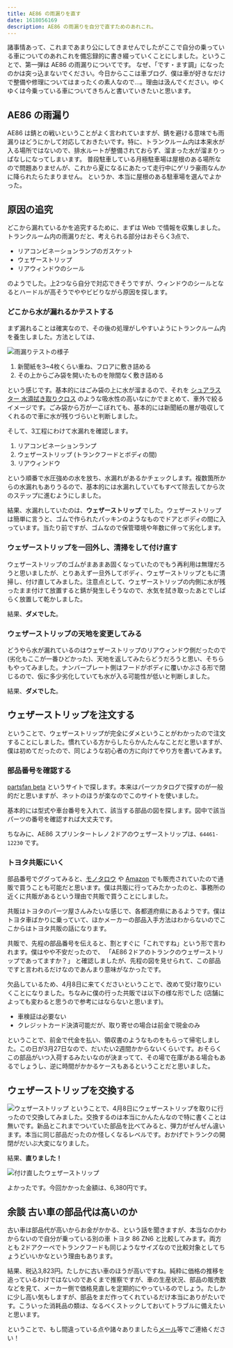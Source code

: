 ```yaml
---
title: AE86 の雨漏りを直す
date: 1618056169
description: AE86 の雨漏りを自分で直すためのあれこれ。
---
```

諸事情あって、これまであまり公にしてきませんでしたがここで自分の乗っている車についてのあれこれを備忘録的に書き綴っていくことにしました。ということで、第一弾は AE86 の雨漏りについてです。
なぜ、「です・ます調」になったのかは突っ込まないでください。今日からここは車ブログ、僕は車が好きなだけで整備や修理についてはまったくの素人なので...。理由は汲んでください。ゆくゆくは今乗っている車についてきちんと書いていきたいと思います。

## AE86 の雨漏り
AE86 は錆との戦いということがよく言われていますが、錆を避ける意味でも雨漏りはどうにかして対応しておきたいです。特に、トランクルーム内は本来水が入る場所ではないので、排水ルートが整備されておらず、溜まった水が溜まりっぱなしになってしまいます。
普段駐車している月極駐車場は屋根のある場所なので問題ありませんが、これから夏になるにあたって走行中にゲリラ豪雨なんかに降られたらたまりません。
というか、本当に屋根のある駐車場を選んでよかった。

## 原因の追究
どこから漏れているかを追究するために、まずは Web で情報を収集しました。トランクルーム内の雨漏りだと、考えられる部分はおそらく3点で、

* リアコンビネーションランプのガスケット
* ウェザーストリップ
* リアウィンドウのシール

のようでした。上2つなら自分で対応できそうですが、ウィンドウのシールとなるとハードルが高そうでややビビりながら原因を探します。

### どこから水が漏れるかテストする
まず漏れることは確実なので、その後の処理がしやすいようにトランクルーム内を養生しました。方法としては、

![雨漏りテストの様子](/2021-04-10/1.jpg)

1. 新聞紙を3~4枚くらい重ね、フロアに敷き詰める
2. その上からごみ袋を開いたものを隙間なく敷き詰める

という感じです。基本的にはごみ袋の上に水が溜まるので、それを [シュアラスター 水滴拭き取りクロス](https://amzn.to/3dUZLSM) のような吸水性の高いなにかでまとめて、車外で絞るイメージです。ごみ袋から万が一こぼれても、基本的には新聞紙の層が吸収してくれるので車に水が残りづらいと判断しました。

そして、3工程にわけて水漏れを確認します。

1. リアコンビネーションランプ
2. ウェザーストリップ (トランクフードとボディの間)
3. リアウィンドウ

という順番で水圧強めの水を放ち、水漏れがあるかチェックします。複数箇所からの水漏れもありうるので、基本的には水漏れしていてもすべて除去してから次のステップに進むようにしました。

結果、水漏れしていたのは、__ウェザーストリップ__ でした。ウェザーストリップは簡単に言うと、ゴムで作られたパッキンのようなものでドアとボディの間に入っています。当たり前ですが、ゴムなので保管環境や年数に伴って劣化します。

### ウェザーストリップを一回外し、清掃をして付け直す
ウェザーストリップのゴムがまあまあ固くなっていたのでもう再利用は無理だろうと思いましたが、とりあえず一旦外してボディ、ウェザーストリップともに清掃し、付け直してみました。注意点として、ウェザーストリップの内側に水が残ったまま付けて放置すると錆が発生しそうなので、水気を拭き取ったあとでしばらく放置して乾かしました。

結果、__ダメでした__。

### ウェザーストリップの天地を変更してみる
どうやら水が漏れているのはウェザーストリップのリアウィンドウ側だったので (劣化もここが一番ひどかった)、天地を返してみたらどうだろうと思い、そちらもやってみました。ナンバープレート側はフードがボディに覆いかぶさる形で閉じるので、仮に多少劣化していても水が入る可能性が低いと判断しました。

結果、__ダメでした__。

## ウェザーストリップを注文する
ということで、ウェザーストリップが完全にダメということがわかったので注文することにしました。慣れている方からしたらかんたんなことだと思いますが、僕は初めてだったので、同じような初心者の方に向けてやり方を書いてみます。

### 部品番号を確認する
[partsfan beta](https://partsfan.com/) というサイトで探します。本来はパーツカタログで探すのが一般的だと思いますが、ネットのほうが楽なのでこのサイトを使いました。

基本的には型式や車台番号を入れて、該当する部品の図を探します。図中で該当パーツの番号を確認すれば大丈夫です。

ちなみに、AE86 スプリンタートレノ 2ドアのウェザーストリップは、`64461-12230` です。

### トヨタ共販にいく
部品番号でググってみると、[モノタロウ](https://www.monotaro.com/p/7870/2767/) や [Amazon](https://amzn.to/2RsQaeF) でも販売されていたので通販で買うことも可能だと思います。僕は共販に行ってみたかったのと、事務所の近くに共販があるという理由で共販で買うことにしました。

共販はトヨタのパーツ屋さんみたいな感じで、各都道府県にあるようです。僕はトヨタ車ばかりに乗っていて、ほかメーカーの部品入手方法はわからないのでここからはトヨタ共販の話になります。

共販で、先程の部品番号を伝えると、割とすぐに「これですね」という形で言われます。僕はやや不安だったので、
「AE86 2ドアのトランクのウェザーストリップであってますか？」
と確認しましたが、先程の図を見せられて、この部品ですと言われるだけなのであんまり意味がなかったです。

欠品しているため、4月8日に来てくださいということで、改めて受け取りにいくことになりました。ちなみに僕の行った共販では以下の様な形でした (店舗によっても変わると思うので参考にはならないと思います)。

- 車検証は必要ない
- クレジットカード決済可能だが、取り寄せの場合は前金で現金のみ

ということで、前金で代金を払い、領収書のようなものをもらって帰宅しました。この日が3月27日なので、だいたい2週間かからないくらいです。おそらくこの部品がいつ入荷するみたいなのが決まってて、その場で在庫がある場合もあるでしょうし、逆に時間がかかるケースもあるということだと思いました。

## ウェザーストリップを交換する
![ウェザーストリップ](/2021-04-10/2.jpg)
ということで、4月8日にウェザーストリップを取りに行ったので交換してみました。交換するのは本当にかんたんなので特に書くことは無いです。新品とこれまでついていた部品を比べてみると、弾力がぜんぜん違います。本当に同じ部品だったのか怪しくなるレベルです。おかげでトランクの開閉がだいぶ大変になりました。

結果、__直りました！__

![付け直したウェザーストリップ](/2021-04-10/3.jpg)

よかったです。今回かかった金額は、6,380円です。

## 余談 古い車の部品代は高いのか
古い車は部品代が高いからお金がかかる、という話を聞きますが、本当なのかわからないので自分が乗っている別の車 トヨタ 86 ZN6 と比較してみます。両方とも 2ドアクーペでトランクフードも同じようなサイズなので比較対象としてちょうどいいかなという理由もあります。

結果、税込3,823円。たしかに古い車のほうが高いですね。純粋に価格の推移を追っているわけではないのであくまで推察ですが、車の生産状況、部品の販売数などを見て、メーカー側で価格見直しを定期的にやっているのでしょう。たしかに少し高い気もしますが、部品をまだ作ってくれているだけ本当にありがたいです。こういった消耗品の類は、なるべくストックしておいてトラブルに備えたいと思います。

ということで、もし間違っている点や諸々ありましたら[メール](mailto:me@qry.mx)等でご連絡ください！